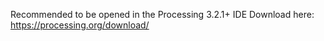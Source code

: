 Recommended to be opened in the Processing 3.2.1+ IDE
Download here: https://processing.org/download/
